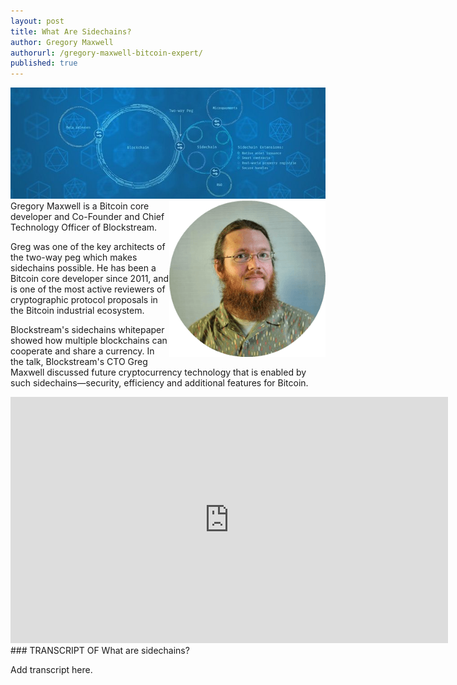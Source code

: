 ```yaml
---
layout: post
title: What Are Sidechains?
author: Gregory Maxwell
authorurl: /gregory-maxwell-bitcoin-expert/
published: true
---
```


<center><img src="/images/what-are-sidechains.jpg" alt="what are sidechains"></center>
<img src="/images/gregory-maxwell.png" alt="Gregory Maxwell" align="right">Gregory Maxwell is a Bitcoin core developer and Co-Founder and Chief Technology Officer of Blockstream.
<p>Greg was one of the key architects of the two-way peg which makes sidechains possible. He has been a Bitcoin core developer since 2011, and is one of the most active reviewers of cryptographic protocol proposals in the Bitcoin industrial ecosystem.
<p>Blockstream's sidechains whitepaper showed how multiple blockchains can cooperate and share a currency. In the talk, Blockstream's CTO Greg Maxwell discussed future cryptocurrency technology that is enabled by such sidechains—security, efficiency and additional features for Bitcoin.
<center><iframe width="700" height="394" src="https://www.youtube.com/embed/Twynh6xIKUc" frameborder="0" allowfullscreen></iframe></center>
### TRANSCRIPT OF What are sidechains?
<p>Add transcript here.